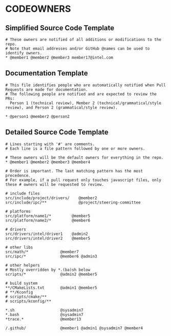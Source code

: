CODEOWNERS
==========

## Simplified Source Code Template

    # These owners are notified of all additions or modifications to the repo. 
    # Note that email addresses and/or GitHub @names can be used to identify owners.
    * @member1 @member2 @member3 member17@intel.com


## Documentation Template

    # This file identifies people who are automatically notified when Pull Requests are made for documentation. 
    # The following people are notified and are expected to review the PRs:
      Person 1 (technical review), Member 2 (technical/grammatical/style review), and Person 2 (grammatical/style review).

    * @person1 @member2 @person2


## Detailed Source Code Template

    # Lines starting with '#' are comments.
    # Each line is a file pattern followed by one or more owners.

    # These owners will be the default owners for everything in the repo.
    * @member1 @member2 @member3 @member4

    # Order is important. The last matching pattern has the most precedence.
    # For example, if a pull request only touches javascript files, only these # owners will be requested to review.

    # include files
    src/include/project/drivers/    @member2
    src/include/ipc/**              @project/steering-committee

    # platforms
    src/platform/name1/*         @member5
    src/platform/name2/*         @member6

    # drivers
    src/drivers/intel/driver1    @admin2
    src/drivers/intel/driver2    @member5

    # other libs
    src/math/*              @member7
    src/ipc/*               @member6 @admin3

    # other helpers
    # Mostly overridden by *.(ba)sh below
    scripts/*               @admin2 @member5

    # build system
    **/CMakeLists.txt       @admin1 @member5
    # **/Kconfig
    # scripts/cmake/**
    # scripts/kconfig/**

    *.sh                    @sysadmin7
    *.bash                  @sysadmin7
    *trace.*                @member13

    /.github/               @member1 @admin1 @sysadmin7 @member4


